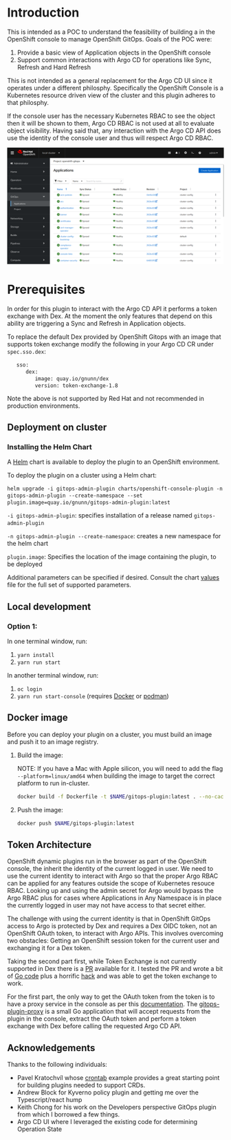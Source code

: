 # Introduction

This is intended as a POC to understand the feasibility of building a in the OpenShift console to manage OpenShift GitOps. Goals of the POC were:

1. Provide a basic view of Application objects in the OpenShift console
2. Support common interactions with Argo CD for operations like Sync, Refresh and Hard Refresh

This is not intended as a general replacement for the Argo CD UI since it operates under a different philosphy. Specifically the OpenShift Console is a Kubernetes resource driven view of the cluster and this plugin adheres to that philosphy.

If the console user has the necessary Kubernetes RBAC to see the object then it will be shown to them, Argo CD RBAC is not used at all to evaluate object visibility. Having said that, any interaction with the Argo CD API does use the identity of the console user and thus will respect Argo CD RBAC.

![alt text](https://raw.githubusercontent.com/gnunn-gitops/gitops-admin-plugin/main/docs/img/gitops-admin-plugin-list.png)

# Prerequisites

In order for this plugin to interact with the Argo CD API it performs a token exchange with Dex. At the moment the only features that depend on this ability are triggering a Sync and Refresh in Application objects.

To replace the default Dex provided by OpenShift Gitops with an image that supports token exchange modify the following in your Argo CD CR under `spec.sso.dex`:

```
   sso:
      dex:
         image: quay.io/gnunn/dex
         version: token-exchange-1.8
```

Note the above is not supported by Red Hat and not recommended in production environments.

## Deployment on cluster


### Installing the Helm Chart
A [Helm](https://helm.sh) chart is available to deploy the plugin to an OpenShift environment.

To deploy the plugin on a cluster using a Helm chart:
```shell
helm upgrade -i gitops-admin-plugin charts/openshift-console-plugin -n gitops-admin-plugin --create-namespace --set plugin.image=quay.io/gnunn/gitops-admin-plugin:latest
```

`-i gitops-admin-plugin`: specifies installation of a release named `gitops-admin-plugin`

`-n gitops-admin-plugin --create-namespace`: creates a new namespace for the helm chart

`plugin.image`: Specifies the location of the image containing the plugin, to be deployed

Additional parameters can be specified if desired. Consult the chart [values](charts/openshift-console-plugin/values.yaml) file for the full set of supported parameters.

## Local development

### Option 1:
In one terminal window, run:

1. `yarn install`
2. `yarn run start`

In another terminal window, run:

1. `oc login`
2. `yarn run start-console` (requires [Docker](https://www.docker.com) or [podman](https://podman.io))

## Docker image

Before you can deploy your plugin on a cluster, you must build an image and
push it to an image registry.

1. Build the image:

   NOTE: If you have a Mac with Apple silicon, you will need to add the flag
   `--platform=linux/amd64` when building the image to target the correct platform
   to run in-cluster.

   ```sh
   docker build -f Dockerfile -t $NAME/gitops-plugin:latest . --no-cache
   ```

3. Push the image:

   ```sh
   docker push $NAME/gitops-plugin:latest
   ```

## Token Architecture

OpenShift dynamic plugins run in the browser as part of the OpenShift console, the inherit the identity of the current logged in user. We need to use the current identity to interact with Argo so that the proper Argo RBAC can be applied for any features outside the scope of Kubernetes resouce RBAC. Looking up and using the admin secret for Argo would bypass the Argo RBAC plus for cases where Applications in Any Namespace is in place the currently logged in user may not have access to that secret either.

The challenge with using the current identity is that in OpenShift GitOps access to Argo is protected by Dex and requires a Dex OIDC token, not an OpenShift OAuth token, to interact with Argo APIs. This involves overcoming two obstacles: Getting an OpenShift session token for the current user and exchanging it for a Dex token.

Taking the second part first, while Token Exchange is not currently supported in Dex there is a [PR](https://github.com/dexidp/dex/pull/2806) available for it. I tested the PR and wrote a bit of [Go code](https://github.com/gnunn1/dex/blob/dex-token-exchange/connector/openshift/openshift.go#L202) plus a horrific [hack](https://github.com/gnunn1/dex/blob/dex-token-exchange/connector/openshift/openshift.go#L69) and was able to get the token exchange to work.

For the first part, the only way to get the OAuth token from the token is to have a proxy service in the console as per this [documentation](https://github.com/openshift/enhancements/blob/master/enhancements/console/dynamic-plugins.md#delivering-plugins). The [gitops-plugin-proxy](https://github.com/gnunn-gitops/gitops-plugin-proxy) is a small Go application that will accept requests from the plugin in the console, extract the OAuth token and perform a token exchange with Dex before calling the requested Argo CD API.

## Acknowledgements

Thanks to the following individuals:

* Pavel Kratochvíl whose [crontab](https://github.com/raspbeep/crontab-plugin/tree/initial-branch) example provides a great starting point for building plugins needed to support CRDs.
* Andrew Block for Kyverno policy plugin and getting me over the Typescript/react hump
* Keith Chong for his work on the Developers perspective GitOps plugin from which I borrowed a few things.
* Argo CD UI where I leveraged the existing code for determining Operation State
